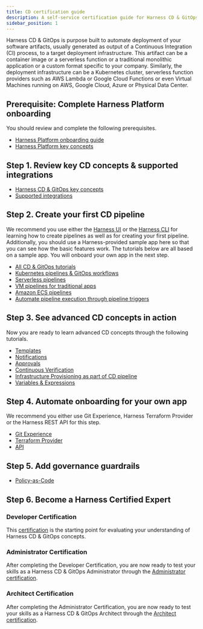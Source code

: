 ```yaml
---
title: CD certification guide
description: A self-service certification guide for Harness CD & GitOps
sidebar_position: 1
---
```


Harness CD & GitOps is purpose built to automate deployment of your software artifacts, usually generated as output of a Continuous Integration (CI) process, to a target deployment infrastructure. This artifact can be a container image or a serverless function or  a traditional monolithic application or a custom format specific to your company. Similarly, the deployment infrastructure can be a Kubernetes cluster, serverless function providers such as AWS Lambda or Google Cloud Functions or even Virtual Machines running on AWS, Google Cloud, Azure or Physical Data Center. 

## Prerequisite: Complete Harness Platform onboarding

You should review and complete the following prerequisites.

- [Harness Platform onboarding guide](/docs/platform/get-started/onboarding-guide)
- [Harness Platform key concepts](/docs/platform/get-started/key-concepts)

## Step 1. Review key CD concepts & supported integrations

- [Harness CD & GitOps key concepts](/docs/continuous-delivery/get-started/key-concepts)
- [Supported integrations](/docs/continuous-delivery/cd-integrations)

## Step 2. Create your first CD pipeline 
We recommend you use either the [Harness UI](/docs/get-started/harness-ui-overview) or the [Harness CLI](/docs/category/cli) for learning how to create pipelines as well as for creating your first pipeline. Additionally, you should use a Harness-provided sample app here so that you can see how the basic features work. The tutorials below are all based on a sample app. You will onboard your own app in the next step.

- [All CD & GitOps tutorials](/docs/category/cd-and-gitops-tutorials)
- [Kubernetes pipelines & GitOps workflows](/docs/continuous-delivery/get-started/cd-tutorials/manifest)
- [Serverless pipelines](/docs/continuous-delivery/get-started/cd-tutorials/aws-lambda)
- [VM pipelines for traditional apps](/docs/continuous-delivery/get-started/cd-tutorials/aws)
- [Amazon ECS pipelines](/docs/continuous-delivery/get-started/cd-tutorials/amazon-ecs)
- [Automate pipeline execution through pipeline triggers](/docs/platform/triggers/tutorial-cd-trigger)

## Step 3. See advanced CD concepts in action
Now you are ready to learn advanced CD concepts through the following tutorials.

- [Templates](/docs/platform/templates/create-pipeline-template)
- [Notifications](/docs/platform/notifications/notification-settings)
- [Approvals](/docs/platform/approvals/approvals-tutorial)
- [Continuous Verification](/docs/continuous-delivery/get-started/cd-tutorials/prometheus)
- [Infrastructure Provisioning as part of CD pipeline](/docs/continuous-delivery/get-started/cd-tutorials/cloudformation)
- [Variables & Expressions](/docs/platform/variables-and-expressions/harness-variables)

## Step 4. Automate onboarding for your own app 
We recommend you either use Git Experience, Harness Terraform Provider or the Harness REST API for this step.

- [Git Experience](/docs/platform/git-experience/git-experience-overview)
- [Terraform Provider](/docs/platform/automation/terraform/harness-terraform-provider-overview)
- [API](/docs/platform/automation/api/api-quickstart)

## Step 5. Add governance guardrails 

- [Policy-as-Code](/docs/platform/governance/policy-as-code/harness-governance-overview)

## Step 6. Become a Harness Certified Expert

### Developer Certification
This [certification](/university/continuous-delivery) is the starting point for evaluating your understanding of Harness CD & GitOps concepts. 

### Administrator Certification
After completing the Developer Certification, you are now ready to test your skills as a Harness CD & GitOps Administrator through the [Administrator certification](/university/continuous-delivery).

### Architect Certification
After completing the Administrator Certification, you are now ready to test your skills as a Harness CD & GitOps Architect through the [Architect certification](/university/continuous-delivery).

